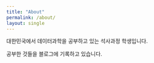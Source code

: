```yaml
---
title: "About"
permalink: /about/
layout: single
---
```


 대한민국에서 데이터과학을 공부하고 있는 석사과정 학생입니다.

 공부한 것들을 블로그에 기록하고 있습니다. 